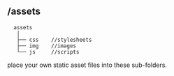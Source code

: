 ## /assets

```shell
  assets
   │
   ├── css    //stylesheets
   ├── img    //images
   └── js     //scripts

```

place your own static asset files into these sub-folders.

